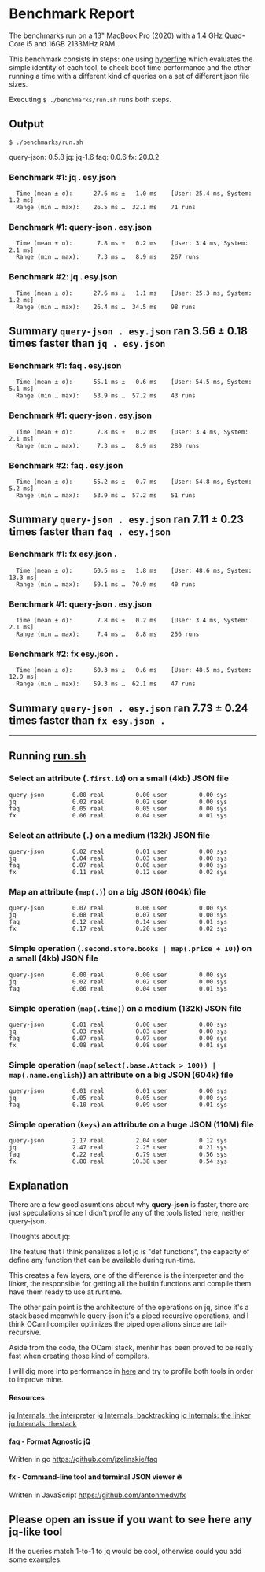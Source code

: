 # Benchmark Report
The benchmarks run on a 13" MacBook Pro (2020) with a 1.4 GHz Quad-Core i5 and 16GB 2133MHz RAM.

This benchmark consists in steps: one using [hyperfine](https://github.com/sharkdp/hyperfine) which evaluates the simple identity of each tool, to check boot time performance and the other running a time with a different kind of queries on a set of different json file sizes.

Executing `$ ./benchmarks/run.sh` runs both steps.

## Output

`$ ./benchmarks/run.sh`

query-json: 0.5.8
jq: jq-1.6
faq: 0.0.6
fx: 20.0.2

### Benchmark #1: jq . esy.json
```
  Time (mean ± σ):      27.6 ms ±   1.0 ms    [User: 25.4 ms, System: 1.2 ms]
  Range (min … max):    26.5 ms …  32.1 ms    71 runs
```

### Benchmark #1: query-json . esy.json
```
  Time (mean ± σ):       7.8 ms ±   0.2 ms    [User: 3.4 ms, System: 2.1 ms]
  Range (min … max):     7.3 ms …   8.9 ms    267 runs
```
### Benchmark #2: jq . esy.json
```
  Time (mean ± σ):      27.6 ms ±   1.1 ms    [User: 25.3 ms, System: 1.2 ms]
  Range (min … max):    26.4 ms …  34.5 ms    98 runs
```
## **Summary** `query-json . esy.json` ran 3.56 ± 0.18 times faster than `jq . esy.json`

### Benchmark #1: faq . esy.json
```
  Time (mean ± σ):      55.1 ms ±   0.6 ms    [User: 54.5 ms, System: 5.1 ms]
  Range (min … max):    53.9 ms …  57.2 ms    43 runs
```
### Benchmark #1: query-json . esy.json
```
  Time (mean ± σ):       7.8 ms ±   0.2 ms    [User: 3.4 ms, System: 2.1 ms]
  Range (min … max):     7.3 ms …   8.9 ms    280 runs
```
### Benchmark #2: faq . esy.json
```
  Time (mean ± σ):      55.2 ms ±   0.7 ms    [User: 54.8 ms, System: 5.2 ms]
  Range (min … max):    53.9 ms …  57.2 ms    51 runs
```
## **Summary** `query-json . esy.json` ran 7.11 ± 0.23 times faster than `faq . esy.json`

### Benchmark #1: fx esy.json .
```
  Time (mean ± σ):      60.5 ms ±   1.8 ms    [User: 48.6 ms, System: 13.3 ms]
  Range (min … max):    59.1 ms …  70.9 ms    40 runs
```
### Benchmark #1: query-json . esy.json
```
  Time (mean ± σ):       7.8 ms ±   0.2 ms    [User: 3.4 ms, System: 2.1 ms]
  Range (min … max):     7.4 ms …   8.8 ms    256 runs
```
### Benchmark #2: fx esy.json .
```
  Time (mean ± σ):      60.3 ms ±   0.6 ms    [User: 48.5 ms, System: 12.9 ms]
  Range (min … max):    59.3 ms …  62.1 ms    47 runs
```
## **Summary** `query-json . esy.json` ran 7.73 ± 0.24 times faster than `fx esy.json .`

---

## Running [run.sh](./run.sh)

### Select an attribute (`.first.id`) on a small (4kb) JSON file

```
query-json        0.00 real         0.00 user         0.00 sys
jq                0.02 real         0.02 user         0.00 sys
faq               0.05 real         0.05 user         0.00 sys
fx                0.06 real         0.04 user         0.01 sys
```

### Select an attribute (`.`) on a medium (132k) JSON file
```
query-json        0.02 real         0.01 user         0.00 sys
jq                0.04 real         0.03 user         0.00 sys
faq               0.07 real         0.08 user         0.00 sys
fx                0.11 real         0.12 user         0.02 sys
```
### Map an attribute (`map(.)`) on a big JSON (604k) file
```
query-json        0.07 real         0.06 user         0.00 sys
jq                0.08 real         0.07 user         0.00 sys
faq               0.12 real         0.14 user         0.01 sys
fx                0.17 real         0.20 user         0.02 sys
```

### Simple operation (`.second.store.books | map(.price + 10)`) on a small (4kb) JSON file
```
query-json        0.00 real         0.00 user         0.00 sys
jq                0.02 real         0.02 user         0.00 sys
faq               0.06 real         0.04 user         0.01 sys
```

### Simple operation (`map(.time)`) on a medium (132k) JSON file
```
query-json        0.01 real         0.00 user         0.00 sys
jq                0.03 real         0.03 user         0.00 sys
faq               0.07 real         0.07 user         0.00 sys
fx                0.08 real         0.08 user         0.01 sys
```

### Simple operation (`map(select(.base.Attack > 100)) | map(.name.english)`) an attribute on a big JSON (604k) file
```
query-json        0.01 real         0.01 user         0.00 sys
jq                0.05 real         0.05 user         0.00 sys
faq               0.10 real         0.09 user         0.01 sys
```

### Simple operation (`keys`) an attribute on a huge JSON (110M) file
```
query-json        2.17 real         2.04 user         0.12 sys
jq                2.47 real         2.25 user         0.21 sys
faq               6.22 real         6.79 user         0.56 sys
fx                6.80 real        10.38 user         0.54 sys
```

## Explanation

There are a few good asumtions about why **query-json** is faster, there are just speculations since I didn't profile any of the tools listed here, neither query-json.

Thoughts about jq:

The feature that I think penalizes a lot jq is "def functions", the capacity of define any function that can be available during run-time.

This creates a few layers, one of the difference is the interpreter and the linker, the responsible for getting all the builtin functions and compile them have them ready to use at runtime.

The other pain point is the architecture of the operations on jq, since it's a stack based meanwhile query-json it's a piped recursive operations, and I think OCaml compiler optimizes the piped operations since are tail-recursive.

Aside from the code, the OCaml stack, menhir has been proved to be really fast when creating those kind of compilers.

I will dig more into performance in [here](https://github.com/davesnx/query-json/issues/7) and try to profile both tools in order to improve mine.

#### Resources
[jq Internals: the interpreter](https://github.com/stedolan/jq/wiki/Internals:-the-interpreter)
[jq Internals: backtracking](https://github.com/stedolan/jq/wiki/Internals:-backtracking)
[jq Internals: the linker](https://github.com/stedolan/jq/wiki/Internals:-the-linker)
[jq Internals: thestack](https://github.com/stedolan/jq/wiki/Internals:-the-stack)

#### faq - Format Agnostic jQ
Written in go
https://github.com/jzelinskie/faq

#### fx - Command-line tool and terminal JSON viewer 🔥
Written in JavaScript
https://github.com/antonmedv/fx

## Please open an issue if you want to see here any jq-like tool
If the queries match 1-to-1 to jq would be cool, otherwise could you add some examples.